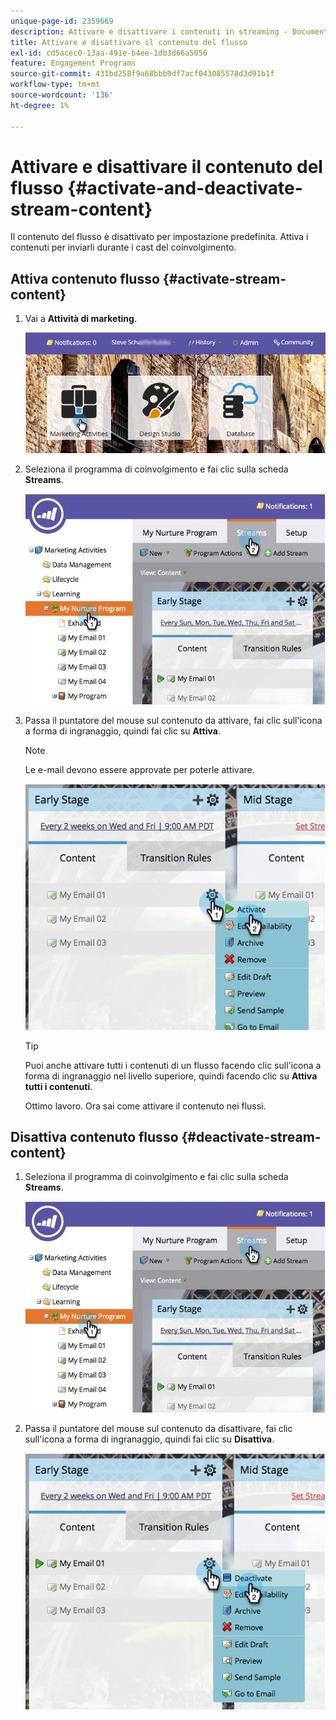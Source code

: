 ```yaml
---
unique-page-id: 2359669
description: Attivare e disattivare i contenuti in streaming - Documentazione di Marketo - Documentazione del prodotto
title: Attivare e disattivare il contenuto del flusso
exl-id: cd5acec0-13aa-491e-b4ee-1db3d66a5056
feature: Engagement Programs
source-git-commit: 431bd258f9a68bbb9df7acf043085578d3d91b1f
workflow-type: tm+mt
source-wordcount: '136'
ht-degree: 1%

---
```


# Attivare e disattivare il contenuto del flusso {#activate-and-deactivate-stream-content}

Il contenuto del flusso è disattivato per impostazione predefinita. Attiva i contenuti per inviarli durante i cast del coinvolgimento.

## Attiva contenuto flusso {#activate-stream-content}

1. Vai a **Attività di marketing**.

   ![](assets/login-marketing-activities.png)

1. Seleziona il programma di coinvolgimento e fai clic sulla scheda **Streams**.

   ![](assets/cloneasteam.jpg)

1. Passa il puntatore del mouse sul contenuto da attivare, fai clic sull&#39;icona a forma di ingranaggio, quindi fai clic su **Attiva**.

   >[!NOTE]
   >
   >Le e-mail devono essere approvate per poterle attivare.

   ![](assets/image2014-9-15-16-3a33-3a42.png)

   >[!TIP]
   >
   >Puoi anche attivare tutti i contenuti di un flusso facendo clic sull&#39;icona a forma di ingranaggio nel livello superiore, quindi facendo clic su **Attiva tutti i contenuti**.

   Ottimo lavoro. Ora sai come attivare il contenuto nei flussi.

## Disattiva contenuto flusso {#deactivate-stream-content}

1. Seleziona il programma di coinvolgimento e fai clic sulla scheda **Streams**.

   ![](assets/cloneasteam.jpg)

1. Passa il puntatore del mouse sul contenuto da disattivare, fai clic sull&#39;icona a forma di ingranaggio, quindi fai clic su **Disattiva**.

   ![](assets/image2014-9-15-16-3a34-3a25.png)
